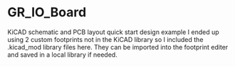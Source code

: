 # GR_IO_Board
KiCAD schematic and PCB layout quick start design example
I ended up using 2 custom footprints not in the KiCAD library so I included the .kicad_mod library files here.  They can be imported into the footprint editer and saved in a local library if needed.
